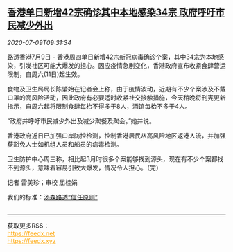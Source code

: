 <!--1594288426000-->
[香港单日新增42宗确诊其中本地感染34宗 政府呼吁市民减少外出](https://cn.reuters.com/article/hk-covid-new-infections-0709-idCNKBS24A17N)
------

<div><i>2020-07-09T09:31:34</i></div><div class="StandardArticleBody_body"><p>路透香港7月9日 - 香港周四单日新增42宗新冠病毒确诊个案，其中34宗为本地感染，引发社区可能大爆发的担心。因应疫情急剧变化，香港政府宣布收紧食肆营运限制，自周六(11日)起生效。 </p><p>食物及卫生局局长陈肇始在记者会上称，由于疫情波动，近期有不少个案涉及不戴口罩的高风险活动，因此政府有必要适时收紧社交接触措施，今天稍晚将刊宪更新指示，自周六起将限制食肆每枱不得多于8人，酒馆每枱不多于4人。 </p><p>“政府并呼吁市民减少外出及减少聚餐及聚会。”她并说。 </p><p>香港政府近日已加强口岸防控检测，控制香港居民从高风险地区返港人流，并加强获豁免人士如机组人员和船员的病毒检测。 </p><p>卫生防护中心周三称，相比起3月时很多个案能够找到源头，现在有不少个案都找不到源头，意味着容易引致大爆发，情况令人担心。（完）  </p><div class="Attribution_container"><div class="Attribution_attribution"><p class="Attribution_content">记者 雷美珍；审校 屈桂娟 </p></div></div><div class="StandardArticleBody_trustBadgeContainer"><span class="StandardArticleBody_trustBadgeTitle">我们的标准：</span><span class="trustBadgeUrl"><a href="https://www.thomsonreuters.cn/content/dam/openweb/documents/pdf/china/brochures/about-us-1.pdf">汤森路透“信任原则”</a></span></div></div><br><hr><div>获取更多RSS：<br><a href="https://feedx.net" style="color:orange" target="_blank">https://feedx.net</a> <br><a href="https://feedx.xyz" style="color:orange" target="_blank">https://feedx.xyz</a><br></div>
